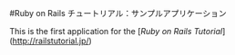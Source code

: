 #Ruby on Rails チュートリアル：サンプルアプリケーション

This is the first application for the
[*Ruby on Rails Tutorial*] (http://railstutorial.jp/)
